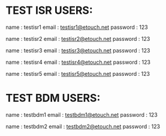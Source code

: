 # TEST ISR USERS:

name : testisr1
email : testisr1@etouch.net
password : 123

name : testisr2
email : testisr2@etouch.net
password : 123

name : testisr3
email : testisr3@etouch.net
password : 123

name : testisr4
email : testisr4@etouch.net
password : 123

name : testisr5
email : testisr5@etouch.net
password : 123

# TEST BDM USERS:

name : testbdm1
email : testbdm1@etouch.net
password : 123

name : testbdm2
email : testbdm2@etouch.net
password : 123

